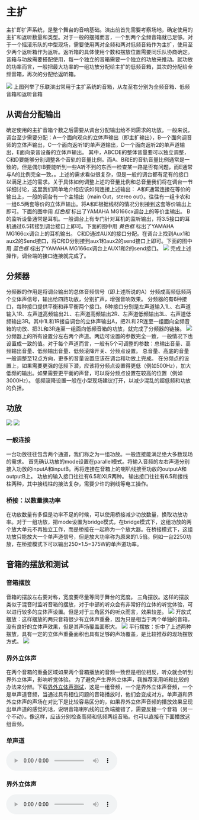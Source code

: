# 主扩
主扩即扩声系统，是整个舞台的音响基础。演出前首先需要考察场地，确定使用的主扩和返听数量和类型。对于一般的摆摊而言，一个到两个全频音箱就已足够。对于一个摇滚乐队的中型现场，需要使用两对全频和两对低频音箱作为主扩，使用至少两个返听箱作为返听。返听箱的具体使用个数和摆放位置需要同乐队协商确定。
音箱与功放需要搭配使用，每一个独立的音箱需要一个独立的功放来推动。就功放的功率而言，一般把最大功率的一组功放分配给主扩的低频音箱，其次的分配给全频音箱，再次的分配给返听箱。

![](static/img/131_1.jpg)
上图列举了乐联演出常用于主扩系统的音箱，从左至右分别为全频音箱、低频音箱和返听音箱
## 从调台分配输出
确定使用的主扩音箱个数之后需要从调台分配输出给不同需求的功放。一般来说，调台至少需要分配：A一个面向观众的立体声输出（即主扩输出），B一个面向调音师的立体声输出，C一个面向返听1的单声道输出，D一个面向返听2的单声道输出，E面向录音设备的立体声输出。
其中，ABCDE的整体音量要可以独立调整，C和D要能够分别调整各个音轨的音量比例。而A、B和E的音轨音量比例通常是一致的，但是偶尔B要能听到一些A听不到的东西一检查某一路是否有问题，而E通常与A的比例完全一致。。上述的需求看似很复杂，但是一般的调台都有足有的接口以满足上述的需求。关于具体如何调整上述的音量比例和总音量我们将在调台一节详细讨论，这里我们简单地介绍应该如何连接上述输出：
A和E通常连接在等价的输出上，一般的调台有一个主输出（main Out，stereo out）。往往有一组卡农和一组6.5两套等价的立体声输出。将A和E根据线材的情况分别接到这套等价输出上即可。下面的图中用 _红色框_ 标出了YAMAHA MG166cx调台上的等价主输出。
B的监听设备通常是耳机。一般调台上有专门针对耳机的监听输出，将3.5接口的耳机通过6.5转接到调台接口上即可。下面的图中用 _黄色框_ 标出了YAMAHA MG166cx调台上的耳机输出。
C和D通过AUX的接口分配。在调台上找到Aux1和aux2的Send接口，将C和D分别接到aux1和aux2的send接口上即可。下面的图中用 _蓝色框_ 标出了YAMAHA MG166cx调台上AUX1和2的send接口。
![](static/img/131_2.jpg)
完成上述操作，调台端的接口连接就完成了。


## 分频器
分频器的作用是将调台输出的总体音频信号（即上述所说的A）分频成高频低频两个立体声信号，输出给四路功放，分别扩声，增强音响效果。
分频器的有6种接口，每种接口提供平衡和非平衡两个接口。6种接口分别是左声道输入1L、右声道输入1R、左声道高频输出2L、右声道高频输出2R、左声道低频输出3L、右声道低频输出3R。其中1L和1R接自调台的立体声输出A，把2L和2R连至一组面向全频音箱的功放、把3L和3R连至一组面向低频音箱的功放，就完成了分频器的链接。
![](static/img/132_1.jpg)
分频器上的所有设置分左右两个声道。两边可设置的参数完全一致，一般情况下也设置成一致的值。对于每个声道而言，一般有5个可调整的参数：总输出音量、高频输出音量、低频输出音量、低频滚降开关、分频点设置。
总音量、高底的音量一般调整至12点方向，更多的音量设置应该在调台和功放上完成。
在分频点的设置上，如果需要更强的低频下潜，应该将分频点设置得更低（例如500Hz），加大低频的输出。如果需要更平衡的声音，可以将分频点设置在较高的位置（例如3000Hz）。
低频滚降设置一般在小型现场建议打开，以减少混乱的超低频和功放的负担。


## 功放
![](static/img/133_1.jpg)
![](static/img/133_2.jpg)
### 一般连接
一台功放往往包含两个通道，我们称之为一组功放。一般连接能满足绝大多数现场的需求。
首先确认功放的mode设置在parallel模式。将输入音频的左右声道分别接入功放的inputA和inputB。再将连接在音箱上的喇叭线接至功放的outputA和outputB上。
功放的输入接口往往有6.5和XLR两种。
输出接口往往有6.5和接线柱两种，其中接线柱的接法复杂，需要少许的剥线等电工操作。
### 桥接：以数量换功率
在功放数量有多但是功率不足的时候，可以使用桥接减少功放数量，换取功放功率。对于一组功放，把mode设置为bridge模式，在bridge模式下，这组功放的两个放大单元不再独立工作，而是桥接在一起称为一个放大器。在桥接模式下，这组功放只能放大一个单声道信号，但是放大功率称为原来的1.5倍。例如一台2250功放，在桥接模式下可以输出250×1.5=375W的单声道功率。


## 音箱的摆放和测试
### 音箱摆放
音箱的摆放左右要对称，宽度要尽量等同于舞台的宽度。
三角摆放。这样的摆放类似于混音时监听音箱的摆放，对于中部的听众会有非常好的立体的听觉体验，可以进行较多的立体声设置。但是对于三角区外的听众而言，效果较差。
![](static/img/134_1.jpg)
开放式摆放：这样摆放的两只音箱很少有立体声重叠，因为只是相当于两个单独的音箱，没有良好的立体声效果，但是其声场覆盖面积大。
![](static/img/134_2.jpg)
平行摆放：折中了上述两种摆放，具有一定的立体声重叠面积也具有足够的声场覆盖，是比较推荐的现场摆放方式。
![](static/img/134_3.jpg)
### 界外立体声
在两个音箱的重叠区域如果两个音箱播放的音频一致但是相位相反，听众就会听到界外立体声，影响听觉体验。
为了避免产生界外立体声，我推荐采用听和比较的办法来分辨。下载[界外立体声测试](http://pan.baidu.com/s/1bpMcA9x)，这是一组音频，一个是界外立体声音频，一个是单声道音频，当通过具有相位问题的音箱播放时，他们会变成对方。单声道和界外立体声的声场在对比下是比较容易区分的，如果界外立体声音频的播放效果呈现出单声道的感觉的话，说明音箱喇叭线的正负端接错了，需要反接一个音箱（另一个不动）。像这样，应该分别检查高频和低频两组音箱。也可以直接在下面播放这组音频。

### 单声道
<audio controls>
  <source src="static/audio/单声道.mp3" type="audio/mpeg">
  您的浏览器不支持 audio 元素。
</audio>

### 界外立体声
<audio controls>
  <source src="static/audio/界外立体声.mp3" type="audio/mpeg">
  您的浏览器不支持 audio 元素。
</audio>

